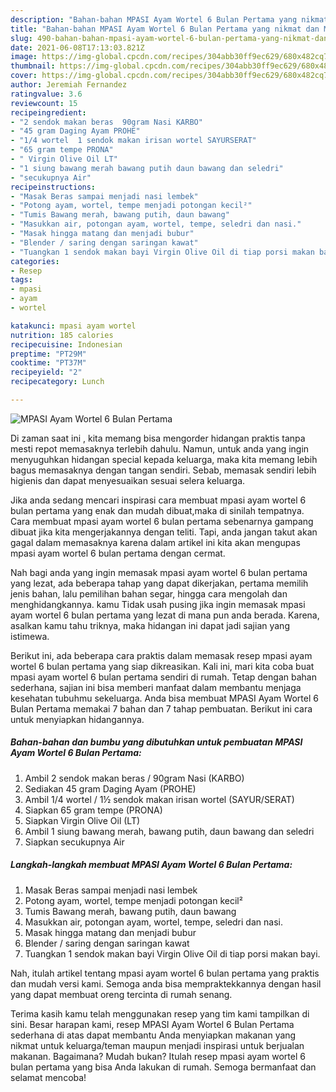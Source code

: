 ```yaml
---
description: "Bahan-bahan MPASI Ayam Wortel 6 Bulan Pertama yang nikmat dan Mudah Dibuat"
title: "Bahan-bahan MPASI Ayam Wortel 6 Bulan Pertama yang nikmat dan Mudah Dibuat"
slug: 490-bahan-bahan-mpasi-ayam-wortel-6-bulan-pertama-yang-nikmat-dan-mudah-dibuat
date: 2021-06-08T17:13:03.821Z
image: https://img-global.cpcdn.com/recipes/304abb30ff9ec629/680x482cq70/mpasi-ayam-wortel-6-bulan-pertama-foto-resep-utama.jpg
thumbnail: https://img-global.cpcdn.com/recipes/304abb30ff9ec629/680x482cq70/mpasi-ayam-wortel-6-bulan-pertama-foto-resep-utama.jpg
cover: https://img-global.cpcdn.com/recipes/304abb30ff9ec629/680x482cq70/mpasi-ayam-wortel-6-bulan-pertama-foto-resep-utama.jpg
author: Jeremiah Fernandez
ratingvalue: 3.6
reviewcount: 15
recipeingredient:
- "2 sendok makan beras  90gram Nasi KARBO"
- "45 gram Daging Ayam PROHE"
- "1/4 wortel  1 sendok makan irisan wortel SAYURSERAT"
- "65 gram tempe PRONA"
- " Virgin Olive Oil LT"
- "1 siung bawang merah bawang putih daun bawang dan seledri"
- "secukupnya Air"
recipeinstructions:
- "Masak Beras sampai menjadi nasi lembek"
- "Potong ayam, wortel, tempe menjadi potongan kecil²"
- "Tumis Bawang merah, bawang putih, daun bawang"
- "Masukkan air, potongan ayam, wortel, tempe, seledri dan nasi."
- "Masak hingga matang dan menjadi bubur"
- "Blender / saring dengan saringan kawat"
- "Tuangkan 1 sendok makan bayi Virgin Olive Oil di tiap porsi makan bayi."
categories:
- Resep
tags:
- mpasi
- ayam
- wortel

katakunci: mpasi ayam wortel 
nutrition: 185 calories
recipecuisine: Indonesian
preptime: "PT29M"
cooktime: "PT37M"
recipeyield: "2"
recipecategory: Lunch

---
```



![MPASI Ayam Wortel 6 Bulan Pertama](https://img-global.cpcdn.com/recipes/304abb30ff9ec629/680x482cq70/mpasi-ayam-wortel-6-bulan-pertama-foto-resep-utama.jpg)

Di zaman  saat ini , kita memang bisa mengorder hidangan praktis tanpa mesti repot memasaknya terlebih dahulu. Namun, untuk anda yang ingin menyuguhkan hidangan special kepada keluarga, maka kita memang lebih bagus memasaknya dengan tangan sendiri. Sebab, memasak sendiri lebih higienis dan dapat menyesuaikan sesuai selera keluarga.

Jika anda sedang mencari inspirasi cara membuat mpasi ayam wortel 6 bulan pertama yang enak dan mudah dibuat,maka di sinilah tempatnya. Cara membuat mpasi ayam wortel 6 bulan pertama  sebenarnya gampang dibuat jika kita mengerjakannya dengan teliti. Tapi, anda jangan takut akan gagal dalam memasaknya 
karena dalam artikel ini kita akan mengupas mpasi ayam wortel 6 bulan pertama dengan cermat.  



Nah bagi anda yang ingin memasak mpasi ayam wortel 6 bulan pertama yang lezat, ada beberapa tahap yang dapat dikerjakan, pertama memilih jenis bahan, lalu pemilihan bahan segar, hingga cara mengolah dan menghidangkannya. kamu Tidak usah pusing jika ingin memasak mpasi ayam wortel 6 bulan pertama yang lezat di mana pun anda berada. Karena, asalkan kamu  tahu triknya, maka hidangan ini dapat jadi sajian yang istimewa.

Berikut ini, ada beberapa cara praktis  dalam memasak resep mpasi ayam wortel 6 bulan pertama yang siap dikreasikan. Kali ini, mari kita coba buat mpasi ayam wortel 6 bulan pertama sendiri di rumah. Tetap dengan bahan sederhana, sajian ini bisa memberi manfaat dalam membantu menjaga kesehatan tubuhmu sekeluarga. Anda bisa membuat MPASI Ayam Wortel 6 Bulan Pertama memakai 7 bahan dan 7 tahap pembuatan. Berikut ini cara untuk menyiapkan hidangannya.

<!--inarticleads1-->

##### Bahan-bahan dan bumbu yang dibutuhkan untuk pembuatan MPASI Ayam Wortel 6 Bulan Pertama:

1. Ambil 2 sendok makan beras / 90gram Nasi (KARBO)
1. Sediakan 45 gram Daging Ayam (PROHE)
1. Ambil 1/4 wortel / 1½ sendok makan irisan wortel (SAYUR/SERAT)
1. Siapkan 65 gram tempe (PRONA)
1. Siapkan  Virgin Olive Oil (LT)
1. Ambil 1 siung bawang merah, bawang putih, daun bawang dan seledri
1. Siapkan secukupnya Air




<!--inarticleads2-->

##### Langkah-langkah membuat MPASI Ayam Wortel 6 Bulan Pertama:

1. Masak Beras sampai menjadi nasi lembek
1. Potong ayam, wortel, tempe menjadi potongan kecil²
1. Tumis Bawang merah, bawang putih, daun bawang
1. Masukkan air, potongan ayam, wortel, tempe, seledri dan nasi.
1. Masak hingga matang dan menjadi bubur
1. Blender / saring dengan saringan kawat
1. Tuangkan 1 sendok makan bayi Virgin Olive Oil di tiap porsi makan bayi.




Nah, itulah artikel tentang  mpasi ayam wortel 6 bulan pertama  yang praktis dan mudah versi kami. Semoga anda bisa mempraktekkannya dengan hasil yang dapat membuat oreng tercinta di rumah senang. 

Terima kasih kamu telah menggunakan resep yang tim kami tampilkan di sini. Besar harapan kami, resep  MPASI Ayam Wortel 6 Bulan Pertama sederhana di atas dapat membantu Anda menyiapkan makanan yang nikmat untuk keluarga/teman maupun menjadi inspirasi untuk berjualan makanan. Bagaimana? Mudah bukan? Itulah resep mpasi ayam wortel 6 bulan pertama yang bisa Anda lakukan di rumah. Semoga bermanfaat dan selamat mencoba!

